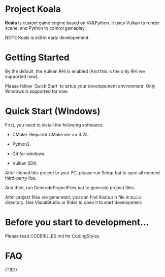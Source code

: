# Project Koala

**Koala** is custom game engine based on Vk&Python. It uses Vulkan to render scene, and Python to control gameplay.

NOTE Koala is still in early developement.

# Getting Started

By the default, the Vulkan RHI is enabled (And this is the only RHI we supported now). 

Please follow 'Quick Start' to setup your developement environment. Only Windows is supported for now. 

# Quick Start (Windows)

First, you need to install the following softwares:

- CMake. Required CMake ver >= 3.25.

- Python3.

- Git for windows.

- Vulkan SDK.

After cloned this project to your PC, please run Setup.bat to sync all needed third-party libs.

And then, run GenerateProjectFiles.bat to generate project files.

After project files are generated, you can find Koala.sln file in `Build` directory. Use VisualStudio or Rider to open it to start development.

# Before you start to development...

Please read CODERULES.md for CodingStyles.

# FAQ

(TBD)